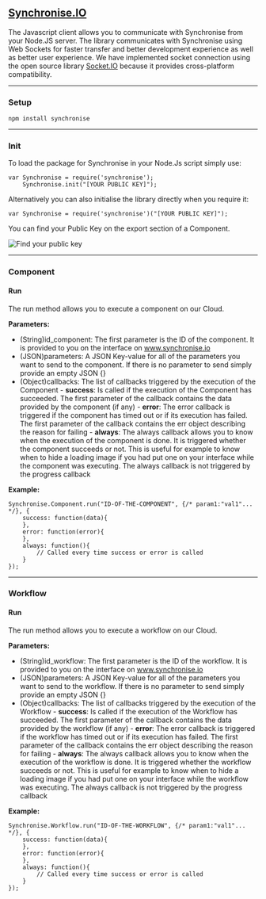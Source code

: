 [Synchronise.IO](https://www.synchronise.io)
--------------

The Javascript client allows you to communicate with Synchronise from your Node.JS server.
The library communicates with Synchronise using Web Sockets for faster transfer and better development experience as well as better user experience. We have implemented socket connection using the open source library [Socket.IO](http://socket.io/) because it provides cross-platform compatibility.

----------


### Setup

    npm install synchronise


----------


### Init
To load the package for Synchronise in your Node.Js script simply use:

    var Synchronise = require('synchronise');
		Synchronise.init("[YOUR PUBLIC KEY]");

Alternatively you can also initialise the library directly when you require it:

    var Synchronise = require('synchronise')("[YOUR PUBLIC KEY]");

You can find your Public Key on the export section of a Component.

![Find your public key](https://images.synchronise.io/public_key.png)

----------


### Component
#### Run
The run method allows you to execute a component on our Cloud.

**Parameters:**

 - (String)id_component: The first parameter is the ID of the component.
   It is provided to you on the interface on www.synchronise.io
 - (JSON)parameters: A JSON Key-value for all of the parameters you want
   to send to the component. If there is no parameter to send simply   
   provide an empty JSON {}
 - (Object)callbacks: The list of callbacks    triggered by the
   execution of the Component
	   - **success**: Is called if the execution of the Component has succeeded. The first parameter of the callback contains the data provided by the component (if any)
	   - **error**: The error callback is triggered if the component has timed out or if its execution has failed. The first parameter of the callback contains the err object describing the reason for failing
	   - **always**: The always callback allows you to know when the execution of the component is done. It is triggered whether the component succeeds or not. This is useful for example to know when to hide a loading image if you had put one on your interface while the component was executing. The always callback is not triggered by the progress callback

**Example:**
```
Synchronise.Component.run("ID-OF-THE-COMPONENT", {/* param1:"val1"... */}, {
    success: function(data){
    },
    error: function(error){
    },
    always: function(){
	    // Called every time success or error is called
    }
});
```

----------


### Workflow
#### Run
The run method allows you to execute a workflow on our Cloud.

**Parameters:**

 - (String)id_workflow: The first parameter is the ID of the workflow.
   It is provided to you on the interface on www.synchronise.io
 - (JSON)parameters: A JSON Key-value for all of the parameters you want
   to send to the workflow. If there is no parameter to send simply   
   provide an empty JSON {}
 - (Object)callbacks: The list of callbacks    triggered by the
   execution of the Workflow
	   - **success**: Is called if the execution of the Workflow has succeeded. The first parameter of the callback contains the data provided by the workflow (if any)
	   - **error**: The error callback is triggered if the workflow has timed out or if its execution has failed. The first parameter of the callback contains the err object describing the reason for failing
	   - **always**: The always callback allows you to know when the execution of the workflow is done. It is triggered whether the workflow succeeds or not. This is useful for example to know when to hide a loading image if you had put one on your interface while the workflow was executing. The always callback is not triggered by the progress callback

**Example:**
```
Synchronise.Workflow.run("ID-OF-THE-WORKFLOW", {/* param1:"val1"... */}, {
    success: function(data){
    },
    error: function(error){
    },
    always: function(){
	    // Called every time success or error is called
    }
});
```
